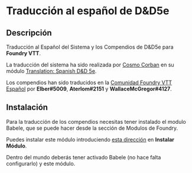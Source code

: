 # Traducción al español de D&D5e

## Descripción

Traducción al Español del Sistema y los Compendios de D&D5e para **Foundry VTT**.

La traducción del sistema ha sido realizada por [Cosmo Corban](https://gitlab.com/carlosjrlu) en su módulo [Translation: Spanish D&D 5e](https://gitlab.com/carlosjrlu/foundryvtt-dnd5e-lang-es/).

Los compendios han sido traducidos en la [Comunidad Foundry VTT Español](https://discord.gg/papqPzS) por **Elber#5009**, **Aterlom#2151** y **WallaceMcGregor#4127**.

## Instalación

Para la traducción de los compendios necesitas tener instalado el modulo Babele, que se puede hacer desde la sección de Modulos de Foundry.

Puedes instalar este módulo introduciendo [esta dirección](https://raw.githubusercontent.com/WallaceMcGregor/dnd5e-es-compendium/master/module.json) en **Instalar Módulo**.

Dentro del mundo deberás tener activado Babele (no hace falta configurarlo) y este módulo.